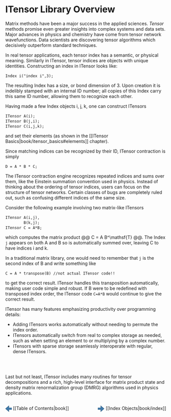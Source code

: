 # ITensor Library Overview

Matrix methods have been a major success in the applied sciences.
*Tensor* methods promise even greater insights
into complex systems and data sets.
Major advances in physics and chemistry have come from
tensor network wavefunctions.
Data scientists are discovering tensor algorithms
which decisively outperform standard techniques.

In real tensor applications, each tensor index has
a semantic, or physical meaning. 
Similarly in ITensor, tensor indices are objects with
unique identities. Constructing an index in ITensor looks like:

    Index i("index i",3);

The resulting Index has a size, or bond dimension of 3. Upon creation it is 
indelibly stamped with an internal ID number; all copies of this Index
carry this same ID number, allowing them to recognize each other.

Having made a few Index objects i, j, k, one can construct ITensors

    ITensor A(i);
    ITensor B(j,i);
    ITensor C(i,j,k);

and set their elements (as shown in the [[ITensor Basics|book/itensor_basics#elements]] chapter).

Since matching indices can be recognized by their ID, ITensor contraction
is simply

    D = A * B * C;

The ITensor contraction
engine recognizes repeated indices and sums 
over them, like the Einstein summation convention used
in physics. Instead of thinking about the ordering of tensor indices,
users can focus on the structure of tensor networks.
Certain classes of bugs are completely ruled out, such as confusing
different indices of the same size.

Consider the following example involving two matrix-like ITensors 

    ITensor A(i,j),
            B(k,j);
    ITensor C = A*B;

which computes the matrix product @@ C = A B^\mathsf{T} @@.
The Index <code style="border:none;">j</code> appears on both A and B so is automatically summed over,
leaving C to have indices i and k.

In a traditional matrix library, one would need to remember that <code style="border:none;">j</code> is
the second index of B and write something like 

    C = A * transpose(B) //not actual ITensor code!!

to get the correct result. ITensor handles this transposition automatically, 
making user code simple and robust. If B were to be redefined
with transposed index order, the ITensor code `C=A*B` would continue to give the correct result.

ITensor has many features emphasizing productivity
over programming details:
* Adding ITensors works automatically without 
needing to permute the index order. 
* ITensors automatically switch from real to complex storage as needed,
such as when setting an element to or multiplying by a complex number.
* ITensors with sparse storage seamlessly interoperate with regular, dense
ITensors.
<br/>
<br/>

Last but not least, ITensor includes many routines for tensor decompositions
and a rich, high-level interface for matrix product state and density matrix 
renormalization group (DMRG) algorithms used in physics applications.
<br/>
<br/>

<span style="float:left;"><img src="docs/book/images/left_arrow.png" width="20px" style="vertical-align:middle;"/> 
[[Table of Contents|book]]
</span>
<span style="float:right;"><img src="docs/book/images/right_arrow.png" width="20px" style="vertical-align:middle;"/> 
[[Index Objects|book/index]]
</span>

